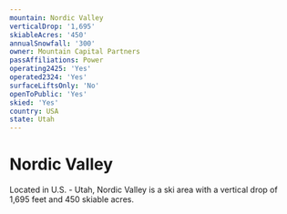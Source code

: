 ```yaml
---
mountain: Nordic Valley
verticalDrop: '1,695'
skiableAcres: '450'
annualSnowfall: '300'
owner: Mountain Capital Partners
passAffiliations: Power
operating2425: 'Yes'
operated2324: 'Yes'
surfaceLiftsOnly: 'No'
openToPublic: 'Yes'
skied: 'Yes'
country: USA
state: Utah
---
```


# Nordic Valley

Located in U.S. - Utah, Nordic Valley is a ski area with a vertical drop of 1,695 feet and 450 skiable acres.
